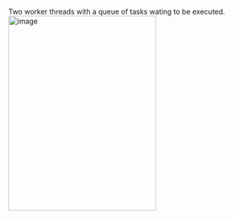 Two worker threads with a queue of tasks wating to be executed.
<img width="294" height="387" alt="image" src="https://github.com/user-attachments/assets/8482a1fa-cc7e-4eae-a18d-866e4758a92d" />
